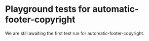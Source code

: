 # Playground tests for automatic-footer-copyright
We are still awaiting the first test run for automatic-footer-copyright.
